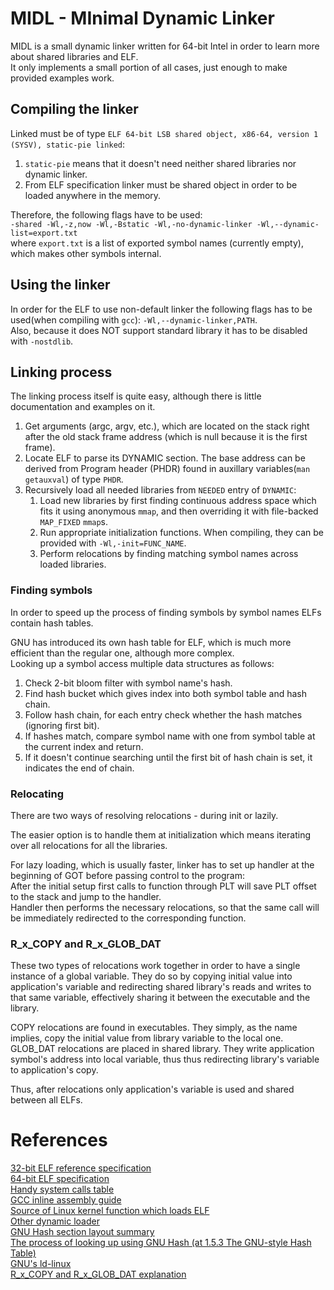 # MIDL - MInimal Dynamic Linker
MIDL is a small dynamic linker written for 64-bit Intel in order to learn more about shared libraries and ELF. \
It only implements a small portion of all cases, just enough to make provided examples work.

## Compiling the linker

Linked must be of type `ELF 64-bit LSB shared object, x86-64, version 1 (SYSV), static-pie linked`:
1. `static-pie` means that it doesn't need neither shared libraries nor dynamic linker.
2. From ELF specification linker must be shared object in order to be loaded anywhere in the memory.

Therefore, the following flags have to be used: \
`-shared -Wl,-z,now -Wl,-Bstatic -Wl,-no-dynamic-linker -Wl,--dynamic-list=export.txt`\
where `export.txt` is a list of exported symbol names (currently empty), which makes other symbols internal.

## Using the linker

In order for the ELF to use non-default linker the following flags has to be used(when compiling with `gcc`): `-Wl,--dynamic-linker,PATH`. \
Also, because it does NOT support standard library it has to be disabled with `-nostdlib`.

## Linking process

The linking process itself is quite easy, although there is little documentation and examples on it. 

1. Get arguments (argc, argv, etc.), which are located on the stack right after the old stack frame address (which is null because it is the first frame).
2. Locate ELF to parse its DYNAMIC section. The base address can be derived from Program header (PHDR) found in auxillary variables(`man getauxval`) of type `PHDR`.
3. Recursively load all needed libraries from `NEEDED` entry of `DYNAMIC`:
    1.  Load new libraries by first finding continuous address space which fits it using anonymous `mmap`, and then overriding it with file-backed `MAP_FIXED` `mmap`s.
    2. Run appropriate initialization functions. When compiling, they can be provided with `-Wl,-init=FUNC_NAME`.
    3. Perform relocations by finding matching symbol names across loaded libraries.

### Finding symbols

In order to speed up the process of finding symbols by symbol names ELFs contain hash tables.

GNU has introduced its own hash table for ELF, which is much more efficient than the regular one, although more complex. \
Looking up a symbol access multiple data structures as follows:
1. Check 2-bit bloom filter with symbol name's hash.
2. Find hash bucket which gives index into both symbol table and hash chain.
3. Follow hash chain, for each entry check whether the hash matches (ignoring first bit).
4. If hashes match, compare symbol name with one from symbol table at the current index and return.
5. If it doesn't continue searching until the first bit of hash chain is set, it indicates the end of chain.

### Relocating

There are two ways of resolving relocations - during init or lazily.

The easier option is to handle them at initialization which means iterating over all relocations for all the libraries.

For lazy loading, which is usually faster, linker has to set up handler at the beginning of GOT before passing control to the program: \
After the initial setup first calls to function through PLT will save PLT offset to the stack and jump to the handler. \
Handler then performs the necessary relocations, so that the same call will be immediately redirected to the corresponding function.

### R_x_COPY and R_x_GLOB_DAT

These two types of relocations work together in order to have a single instance of a global variable. They do so by copying initial value into application's variable and redirecting shared library's reads and writes to that same variable, effectively sharing it between the executable and the library.

COPY relocations are found in executables. They simply, as the name implies, copy the initial value from library variable to the local one. \
GLOB_DAT relocations are placed in shared library. They write application symbol's address into local variable, thus thus redirecting library's variable to application's copy.

Thus, after relocations only application's variable is used and shared between all ELFs.

# References
[32-bit ELF reference specification](https://refspecs.linuxfoundation.org/elf/elf.pdf) \
[64-bit ELF specification](https://uclibc.org/docs/elf-64-gen.pdf) \
[Handy system calls table](https://chromium.googlesource.com/chromiumos/docs/+/master/constants/syscalls.md) \
[GCC inline assembly guide](https://www.ibiblio.org/gferg/ldp/GCC-Inline-Assembly-HOWTO.html#s3) \
[Source of Linux kernel function which loads ELF](https://github.com/torvalds/linux/blob/master/fs/binfmt_elf.c#L819C12-L819C27) \
[Other dynamic loader](https://github.com/Ferdi265/dynamic-loader) \
[GNU Hash section layout summary](https://sourceware.org/legacy-ml/binutils/2006-10/msg00377.html) \
[The process of looking up using GNU Hash (at 1.5.3 The GNU-style Hash Table)](https://www.akkadia.org/drepper/dsohowto.pdf) \
[GNU's ld-linux](https://github.com/bminor/glibc/blob/master/elf/rtld.c) \
[R_x_COPY and R_x_GLOB_DAT explanation](https://netwinder.osuosl.org/users/p/patb/public_html/elf_relocs.html)